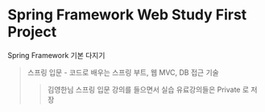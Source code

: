 # Spring Framework Web Study First Project
Spring Framework 기본 다지기

> 스프링 입문 - 코드로 배우는 스프링 부트, 웹 MVC, DB 접근 기술
>	> 김영한님 스프링 입문 강의를 들으면서 실습
>	> 유료강의들은 Private 로 저장
